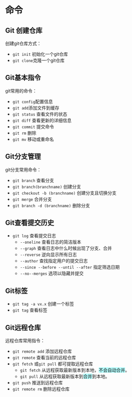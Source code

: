 # 命令
## Git 创建仓库

创建git仓库方式：
- `git init` 初始化一个git仓库
- `git clone`克隆一个git仓库 
## Git基本指令

git常用的命令：
- `git config`配置信息
- `git add`添加文件到缓存
- `git status` 查看文件的状态
- `git diff` 查看更新的详细信息
- `git commit` 提交命令
- `git rm` 删除
- `git mv` 移动或重命名

## Git分支管理

git分支常用命令：
- `git branch` 查看分支
- `git branch(branchname)` 创建分支
- `git checkout -b (branchname)` 创建分支且切换分支
- `git merge` 合并分支
- `git branch -d (branchname)` 删除分支

## Git查看提交历史

- `git log` 查看提交日志
	- `--oneline` 查看日志的简洁版本
	- `--graph` 查看日志中什么时候出现了分支、合并
	- `--reverse` 逆向显示所有日志
	- `--author` 查找指定用户的提交日志
	- `--since --before --until --after` 指定筛选日期
	- `--no--merges` 选项以隐藏并提交

## Git标签

- `git tag -a vx.x` 创建一个标签
- `git tag` 查看标签

## Git远程仓库

远程仓库常用指令：
- `git remote add` 添加远程仓库
- `git remote` 查看当前的远程仓库
- `git fetch` 或`git pull` 都可提取远程仓库
	- `git fetch` 从远程获取最新版本到本地，<span style="background:#b1ffff">不会自动合并</span>。
	- `git pull` 从远程获取最新版本到<span style="background:#b1ffff">合并</span>到本地。
- `git push` 推送到远程仓库
- `git remote rm` 删除远程仓库
  